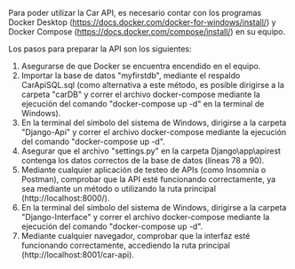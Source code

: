 Para poder utilizar la Car API, es necesario contar con los programas Docker Desktop (https://docs.docker.com/docker-for-windows/install/) y Docker Compose (https://docs.docker.com/compose/install/) en su equipo.

Los pasos para preparar la API son los siguientes:
1. Asegurarse de que Docker se encuentra encendido en el equipo.
2. Importar la base de datos "myfirstdb", mediante el respaldo CarApiSQL.sql (como alternativa a este método, es posible dirigirse a la carpeta "carDB" y correr el archivo docker-compose mediante la ejecución del comando "docker-compose up -d" en la terminal de Windows).
3. En la terminal del símbolo del sistema de Windows, dirigirse a la carpeta "Django-Api" y correr el archivo docker-compose mediante la ejecución del comando "docker-compose up -d".
4. Asegurar que el archivo "settings.py" en la carpeta Django\app\apirest contenga los datos correctos de la base de datos (líneas 78 a 90).
5. Mediante cualquier aplicación de testeo de APIs (como Insomnia o Postman), comprobar que la API esté funcionando correctamente, ya sea mediante un método o utilizando la ruta principal (http://localhost:8000/).
6. En la terminal del símbolo del sistema de Windows, dirigirse a la carpeta "Django-Interface" y correr el archivo docker-compose mediante la ejecución del comando "docker-compose up -d".
7. Mediante cualquier navegador, comprobar que la interfaz esté funcionando correctamente, accediendo la ruta principal (http://localhost:8001/car-api).